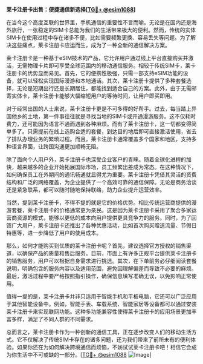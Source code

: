 **莱卡注册卡出售：便捷通信新选择[[TG💪+ @esim1088](https://t.me/s/esim1088)]**

在当今这个高度互联的世界里，手机通信的重要性不言而喻。无论是在国内还是海外旅行，一张稳定的SIM卡总能为我们的生活带来极大的便利。然而，传统的实体SIM卡在使用过程中存在诸多不便，比如需要频繁更换、容易丢失等问题。为了解决这些痛点，莱卡注册卡应运而生，成为了一种全新的通信解决方案。

莱卡注册卡是一种基于eSIM技术的产品，它允许用户通过线上平台直接购买并激活，无需物理卡片即可享受全球范围内的移动通信服务。相较于传统SIM卡，莱卡注册卡的优势显而易见。首先，它的便携性极强，只需一部支持eSIM功能的设备，就可以轻松实现国际漫游和本地通话。其次，莱卡注册卡提供了多种套餐选择，无论是短期出行还是长期居住，都能找到适合自己的方案。此外，由于无需邮寄实体卡，莱卡注册卡能够大幅缩短用户的等待时间，让用户即买即用。

对于经常出国的人士来说，莱卡注册卡更是不可多得的好帮手。过去，每当踏上异国他乡的土地，第一件事往往就是寻找当地的SIM卡或开通漫游服务。这不仅耗时费力，还可能因为语言不通而遇到各种麻烦。而有了莱卡注册卡，这一切都变得简单多了。只需提前在线上选购合适的套餐，到达目的地后即可直接激活使用，省去了排队办理业务的繁琐过程。而且，莱卡注册卡通常覆盖多个国家和地区，支持多种语言界面，让跨国沟通更加顺畅无阻。

除了面向个人用户外，莱卡注册卡也深受企业客户的青睐。随着全球化进程的加快，越来越多的企业开始拓展国际市场，员工频繁出差成为常态。在这种情况下，如何确保员工在外期间的通讯畅通就显得尤为重要。莱卡注册卡凭借其灵活的资费结构和广泛的网络覆盖，为企业提供了一个高效可靠的通信保障。无论是商务洽谈还是紧急联系，都可以随时随地保持联络，助力企业提升运营效率。

当然，提到莱卡注册卡，不得不提的就是它的价格优势。相比传统运营商提供的漫游套餐，莱卡注册卡的价格通常更为亲民。这是因为莱卡注册卡采用了聚合多家运营商资源的模式，能够以更低的成本向用户提供更具竞争力的服务。同时，为了回馈广大用户，莱卡注册卡还推出了各种优惠活动，比如首次购买赠送流量、节假日特惠等，进一步降低了用户的使用成本。

那么，如何才能购买到优质的莱卡注册卡呢？首先，建议选择官方授权的销售渠道，以确保产品的质量和售后服务。目前，市面上有许多正规平台提供莱卡注册卡的销售服务，用户可以根据自身需求进行挑选。其次，在下单前务必仔细阅读套餐说明，明确包含的服务内容以及适用范围，避免因理解偏差而导致不必要的麻烦。最后，激活过程中要严格按照指引操作，确保信息填写准确无误，以免影响正常使用。

值得一提的是，莱卡注册卡并非只适用于智能手机和平板电脑，它还可以广泛应用于其他智能设备中。例如，智能手表、车载系统、智能家居等设备都可以通过安装莱卡注册卡来实现联网功能。这种多功能兼容性使得莱卡注册卡的应用场景更加丰富多样，满足了不同人群的不同需求。

总而言之，莱卡注册卡作为一种创新的通信工具，正在逐步改变人们的移动生活方式。它不仅解决了传统SIM卡存在的诸多问题，还为我们带来了前所未有的便利体验。如果你还在为如何解决跨境通信而烦恼，不妨试试莱卡注册卡吧！相信它会成为你生活中不可或缺的一部分。[[TG💪+ @esim1088](https://t.me/s/esim1088) ![Image](https://i.postimg.cc/4NQfJmqS/Snipaste-2025-05-13-00-14-12.png)]